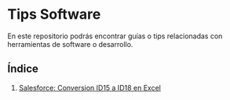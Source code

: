 # Tips Software

En este repositorio podrás encontrar guías o tips relacionadas con herramientas de software o desarrollo.

## Índice

1. [Salesforce: Conversion ID15 a ID18 en Excel](docs/salesforce-id15-id18-excel.md)
